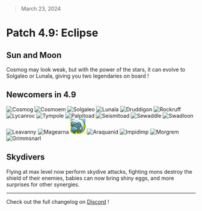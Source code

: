 > March 23, 2024

# Patch 4.9: Eclipse

## Sun and Moon

Cosmog may look weak, but with the power of the stars, it can evolve to Solgaleo or Lunala, giving you two legendaries on board !

## Newcomers in 4.9

![Cosmog](https://raw.githubusercontent.com/PMDCollab/SpriteCollab/master/portrait/0789/Normal.png)
![Cosmoem](https://raw.githubusercontent.com/PMDCollab/SpriteCollab/master/portrait/0790/Normal.png)
![Solgaleo](https://raw.githubusercontent.com/PMDCollab/SpriteCollab/master/portrait/0791/Normal.png)
![Lunala](https://raw.githubusercontent.com/PMDCollab/SpriteCollab/master/portrait/0792/Normal.png)
![Druddigon](https://raw.githubusercontent.com/PMDCollab/SpriteCollab/master/portrait/0621/Normal.png)
![Rockruff](https://raw.githubusercontent.com/PMDCollab/SpriteCollab/master/portrait/0744/Normal.png)
![Lycanroc](https://raw.githubusercontent.com/PMDCollab/SpriteCollab/master/portrait/0745/Normal.png)
![Tympole](https://raw.githubusercontent.com/PMDCollab/SpriteCollab/master/portrait/0535/Normal.png)
![Palpitoad](https://raw.githubusercontent.com/PMDCollab/SpriteCollab/master/portrait/0536/Normal.png)
![Seismitoad](https://raw.githubusercontent.com/PMDCollab/SpriteCollab/master/portrait/0537/Normal.png)
![Sewaddle](https://raw.githubusercontent.com/PMDCollab/SpriteCollab/master/portrait/0540/Normal.png)
![Swadloon](https://raw.githubusercontent.com/PMDCollab/SpriteCollab/master/portrait/0541/Normal.png)
![Leavanny](https://raw.githubusercontent.com/PMDCollab/SpriteCollab/master/portrait/0542/Normal.png)
![Magearna](https://raw.githubusercontent.com/PMDCollab/SpriteCollab/master/portrait/0801/Normal.png)
![Dewpider](https://raw.githubusercontent.com/PMDCollab/SpriteCollab/master/portrait/0751/Normal.png)
![Araquanid](https://raw.githubusercontent.com/PMDCollab/SpriteCollab/master/portrait/0752/Normal.png)
![Impidimp](https://raw.githubusercontent.com/PMDCollab/SpriteCollab/master/portrait/0859/Normal.png)
![Morgrem](https://raw.githubusercontent.com/PMDCollab/SpriteCollab/master/portrait/0860/Normal.png)
![Grimmsnarl](https://raw.githubusercontent.com/PMDCollab/SpriteCollab/master/portrait/0861/Normal.png)

## Skydivers

Flying at max level now perform skydive attacks, fighting mons destroy the shield of their enemies, babies can now bring shiny eggs, and more surprises for other synergies.

---

Check out the full changelog on [Discord](https://discord.com/channels/737230355039387749/737230355039387752/1220728342529966100) !
